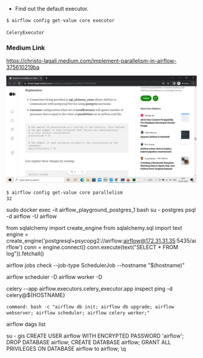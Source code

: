 
 - Find out the default executor.
```
$ airflow config get-value core executor

CeleryExecutor
```
### Medium Link
https://christo-lagali.medium.com/implement-parallelism-in-airflow-375610219ba

![img.png](img.png)

```
$ airflow config get-value core parallelism
32
```

sudo docker exec -it airflow_playground_postgres_1 bash
su - postgres
psql -d airflow -U airflow

from sqlalchemy import create_engine
from sqlalchemy.sql import text
engine = create_engine('postgresql+psycopg2://airflow:airflow@172.31.31.35:5435/airflow')
conn = engine.connect()
conn.execute(text("SELECT * FROM log")).fetchall()


airflow jobs check --job-type SchedulerJob --hostname "$(hostname)"

airflow scheduler -D
airflow worker -D

celery --app airflow.executors.celery_executor.app inspect ping -d celery@${HOSTNAME}

    command: bash -c "airflow db init; airflow db upgrade; airflow webserver; airflow scheduler; airflow celery worker;"

airflow dags list

su - gis
CREATE USER airflow WITH ENCRYPTED PASSWORD 'airflow';
DROP DATABASE airflow;
CREATE DATABASE airflow;
GRANT ALL PRIVILEGES ON DATABASE airflow to airflow;
\q

